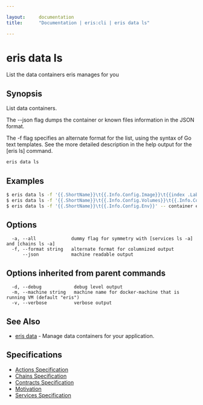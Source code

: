 ```yaml
---

layout:     documentation
title:      "Documentation | eris:cli | eris data ls"

---
```


# eris data ls

List the data containers eris manages for you

## Synopsis

List data containers.

The --json flag dumps the container or known files information
in the JSON format.

The -f flag specifies an alternate format for the list, using the syntax
of Go text templates. See the more detailed description in the help
output for the [eris ls] command.

```bash
eris data ls
```

## Examples

```bash
$ eris data ls -f '{{.ShortName}}\t{{.Info.Config.Image}}\t{{index .Labels "eris:SERVICE"}}' -- show data container image and owner service name
$ eris data ls -f '{{.ShortName}}\t{{.Info.Config.Volumes}}\t{{.Info.Config.Mounts}}' -- show data container volumes and mounts
$ eris data ls -f '{{.ShortName}}\t{{.Info.Config.Env}}' -- container environment
```

## Options

```
  -a, --all             dummy flag for symmetry with [services ls -a] and [chains ls -a]
  -f, --format string   alternate format for columnized output
      --json            machine readable output
```

## Options inherited from parent commands

```
  -d, --debug            debug level output
  -m, --machine string   machine name for docker-machine that is running VM (default "eris")
  -v, --verbose          verbose output
```

## See Also

* [eris data](https://docs.erisindustries.com/documentation/eris-cli/0.11.4/eris_data/)	 - Manage data containers for your application.

## Specifications

* [Actions Specification](https://docs.erisindustries.com/documentation/eris-cli/0.11.4/actions_specification/)
* [Chains Specification](https://docs.erisindustries.com/documentation/eris-cli/0.11.4/chains_specification/)
* [Contracts Specification](https://docs.erisindustries.com/documentation/eris-cli/0.11.4/contracts_specification/)
* [Motivation](https://docs.erisindustries.com/documentation/eris-cli/0.11.4/motivation/)
* [Services Specification](https://docs.erisindustries.com/documentation/eris-cli/0.11.4/services_specification/)

